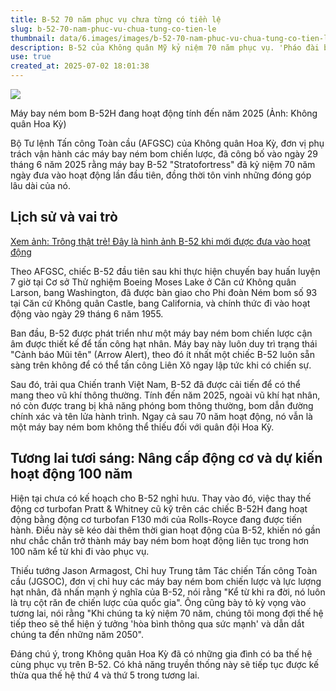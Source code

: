 ```yaml
---
title: B-52 70 năm phục vụ chưa từng có tiền lệ
slug: b-52-70-nam-phuc-vu-chua-tung-co-tien-le
thumbnail: data/6.images/images/b-52-70-nam-phuc-vu-chua-tung-co-tien-le.webp
description: B-52 của Không quân Mỹ kỷ niệm 70 năm phục vụ. 'Pháo đài bay' vẫn là trụ cột chiến lược, được nâng cấp động cơ và dự kiến hoạt động thêm 30 năm nữa.
use: true
created_at: 2025-07-02 18:01:38
---
```


![](/images/20250702-00561611-norimono-000-1-view.webp)

Máy bay ném bom B-52H đang hoạt động tính đến năm 2025 (Ảnh: Không quân Hoa Kỳ)

Bộ Tư lệnh Tấn công Toàn cầu (AFGSC) của Không quân Hoa Kỳ, đơn vị phụ trách vận hành các máy bay ném bom chiến lược, đã công bố vào ngày 29 tháng 6 năm 2025 rằng máy bay B-52 "Stratofortress" đã kỷ niệm 70 năm ngày đưa vào hoạt động lần đầu tiên, đồng thời tôn vinh những đóng góp lâu dài của nó.

## Lịch sử và vai trò

[Xem ảnh: Trông thật trẻ! Đây là hình ảnh B-52 khi mới được đưa vào hoạt động](https://trafficnews.jp/photo/561611?utm_source=news.yahoo.co.jp&utm_medium=referral&utm_campaign=561611_6)

Theo AFGSC, chiếc B-52 đầu tiên sau khi thực hiện chuyến bay huấn luyện 7 giờ tại Cơ sở Thử nghiệm Boeing Moses Lake ở Căn cứ Không quân Larson, bang Washington, đã được bàn giao cho Phi đoàn Ném bom số 93 tại Căn cứ Không quân Castle, bang California, và chính thức đi vào hoạt động vào ngày 29 tháng 6 năm 1955.

Ban đầu, B-52 được phát triển như một máy bay ném bom chiến lược cận âm được thiết kế để tấn công hạt nhân. Máy bay này luôn duy trì trạng thái "Cảnh báo Mũi tên" (Arrow Alert), theo đó ít nhất một chiếc B-52 luôn sẵn sàng trên không để có thể tấn công Liên Xô ngay lập tức khi có chiến sự.

Sau đó, trải qua Chiến tranh Việt Nam, B-52 đã được cải tiến để có thể mang theo vũ khí thông thường. Tính đến năm 2025, ngoài vũ khí hạt nhân, nó còn được trang bị khả năng phóng bom thông thường, bom dẫn đường chính xác và tên lửa hành trình. Ngay cả sau 70 năm hoạt động, nó vẫn là một máy bay ném bom không thể thiếu đối với quân đội Hoa Kỳ.

## Tương lai tươi sáng: Nâng cấp động cơ và dự kiến hoạt động 100 năm

Hiện tại chưa có kế hoạch cho B-52 nghỉ hưu. Thay vào đó, việc thay thế động cơ turbofan Pratt & Whitney cũ kỹ trên các chiếc B-52H đang hoạt động bằng động cơ turbofan F130 mới của Rolls-Royce đang được tiến hành. Điều này sẽ kéo dài thêm thời gian hoạt động của B-52, khiến nó gần như chắc chắn trở thành máy bay ném bom hoạt động liên tục trong hơn 100 năm kể từ khi đi vào phục vụ.

Thiếu tướng Jason Armagost, Chỉ huy Trung tâm Tác chiến Tấn công Toàn cầu (JGSOC), đơn vị chỉ huy các máy bay ném bom chiến lược và lực lượng hạt nhân, đã nhấn mạnh ý nghĩa của B-52, nói rằng "Kể từ khi ra đời, nó luôn là trụ cột răn đe chiến lược của quốc gia". Ông cũng bày tỏ kỳ vọng vào tương lai, nói rằng "Khi chúng ta kỷ niệm 70 năm, chúng tôi mong đợi thế hệ tiếp theo sẽ thể hiện ý tưởng 'hòa bình thông qua sức mạnh' và dẫn dắt chúng ta đến những năm 2050".

Đáng chú ý, trong Không quân Hoa Kỳ đã có những gia đình có ba thế hệ cùng phục vụ trên B-52. Có khả năng truyền thống này sẽ tiếp tục được kế thừa qua thế hệ thứ 4 và thứ 5 trong tương lai.